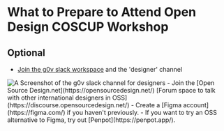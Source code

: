 # What to Prepare to Attend Open Design COSCUP Workshop








## Optional
- [Join the g0v slack workspace](https://g0v.tw/intl/en/) and the 'designer' channel
<img src ="" alt="A Screenshot of the g0v slack channel for designers">
- Join the [Open Source Design.net](https://opensourcedesign.net/) [Forum space to talk with other international designers in OSS](https://discourse.opensourcedesign.net/)
- Create a [Figma account](https://figma.com/) if you haven't previously.
- If you want to try an OSS alternative to Figma, try out [Penpot](https://penpot.app/).